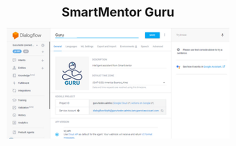 <h1 align="center">SmartMentor Guru</h1>
<img align="center" src="https://github.com/alexlyra/SmartMentor-Guru/blob/master/headtop.jpg">